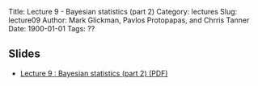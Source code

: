 Title: Lecture 9 - Bayesian statistics (part 2)
Category: lectures
Slug: lecture09
Author: Mark Glickman, Pavlos Protopapas, and Chrris Tanner
Date: 1900-01-01
Tags: ??

## Slides
- [Lecture 9 : Bayesian statistics (part 2) (PDF)]({attach}presentation/notes-bayes.pdf)